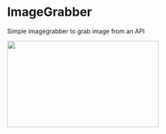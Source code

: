 # ImageGrabber
Simple imagegrabber to  grab image from an API

<img align="center" style="float: centrer; margin: 0 10px 0 0;" src="https://voltbot.xyz/m/xTj6QBqQvi.gif" height="200" width="350"/>
